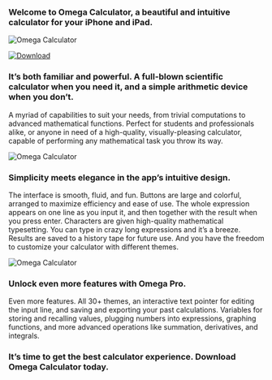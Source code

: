 
### Welcome to Omega Calculator, a beautiful and intuitive calculator for your iPhone and iPad.

![Omega Calculator](images/omega/header.png)

[![Download](download.svg)](https://apps.apple.com/us/app/countdown-creator/id6469441334)


### It’s both familiar and powerful. A full-blown scientific calculator when you need it, and a simple arithmetic device when you don’t. 

A myriad of capabilities to suit your needs, from trivial computations to advanced mathematical functions. Perfect for students and professionals alike, or anyone in need of a high-quality, visually-pleasing calculator, capable of performing any mathematical task you throw its way.

![Omega Calculator](images/omega/phones.png)

### Simplicity meets elegance in the app’s intuitive design. 

The interface is smooth, fluid, and fun. Buttons are large and colorful, arranged to maximize efficiency and ease of use. The whole expression appears on one line as you input it, and then together with the result when you press enter. Characters are given high-quality mathematical typesetting. You can type in crazy long expressions and it’s a breeze. Results are saved to a history tape for future use. And you have the freedom to customize your calculator with different themes. 

![Omega Calculator](images/omega/ipad.png)

### Unlock even more features with Omega Pro. 

Even more features. All 30+ themes, an interactive text pointer for editing the input line, and saving and exporting your past calculations. Variables for storing and recalling values, plugging numbers into expressions, graphing functions, and more advanced operations like summation, derivatives, and integrals. 

### It’s time to get the best calculator experience. Download Omega Calculator today.
